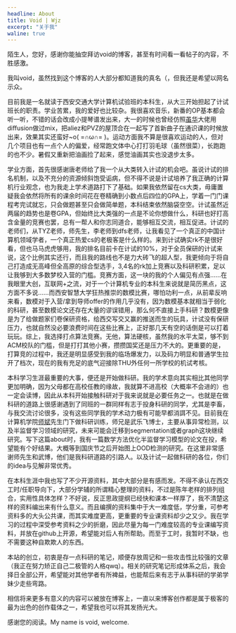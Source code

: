 ```yaml
---
headline: About
title: Void | Wjz
excerpt: "关于我"
waline: true
---
```


陌生人，您好，感谢你能抽空拜访void的博客，甚至有时间看一看帖子的内容，不胜感激。

我叫void，虽然找到这个博客的人大部分都知道我的真名（，但我还是希望以网名示众。

目前我是一名就读于西安交通大学计算机试验班的本科生，从大三开始担起了计试班长的职责。学业苦累，我的爱好也比较杂。我很喜欢音乐，新番的OP基本都会听一听，不错的话会改成小提琴谱发出来，大一的时候也曾经仿照[虽华](https://space.bilibili.com/99566843?spm_id_from=333.337.0.0)大佬用diffusion做过mix，把aliez和PVZ的屋顶合在一起写了首新曲子在通识课的时候放出来，效果其实还蛮好~o( =∩ω∩= )。运动方面我不算是很喜欢运动的人，但对几个项目也有一点个人的偏爱，经常跑文体中心打打羽毛球（虽然很菜），长跑跑的也不少。暑假又重新把油画捡了起来，感觉油画其实也没退步太多。

学业方面，首先很感谢唐老师给了我一个从大类转入计试的机会吧。虽说计试的排名机制，以及不充分的资源倾斜饱受诟病，但不得不说是计试培养了我正确的计算机行业观念，也为我走上学术道路打下了基础。如果我依然留在cs大类，毋庸置疑我会依然将所有的课余时间花在卷精确到小数点后四位的GPA上，学着一门门课程考完试就忘，只会做题甚至只会做简单题，本科结束依然脑袋空空。计试虽然近两届的趋势也是卷GPA，但始终比大类强的一点是不论你想做什么，科研也好打高含金量的竞赛也罢，总有一帮人和你志同道合，能够相互交流，相互促进。计试的老师们，从TYZ老师，师先生，李老师到dfs老师，让我看见了一个真正的中国计算机领域学者，一个真正热爱cs的老极客是什么样的。来到计试确实rk不是很好看，但也马马虎虎够用，我的排名目前卡在计试的10%，对于全员保研的计试来说，这个比例其实还行，而且我的路线也不是力大砖飞的超人型，我更倾向于将自己打造成无高峰但全高原的综合型选手，3,4名的rk加上竞赛以及科研积累，足以让我够到大多数梦校入营的门槛。竞赛方面，这一块的我的个人偏见有点强......在我眼里大创，互联网+之流，对于一个计算机专业的本科生来说就是简历黑点，这方面不多说......而西安智慧大学狂热推崇的数模比赛，哪怕功利一点，从前辈反响来看，数模对于入营/拿到导师offer的作用几乎没有，因为数模基本就相当于弱化的科研，甚至数模论文还存在大量的谬误错用，那么何不直接上手科研？数模更像是为了给做题家们卷保研资格，给西交写交又赢的推送而生的玩具，计试没有保研压力，也就自然没必要浪费时间在这些比赛上，正好那几天有空的话倒是可以打着玩玩。综上，我选择打点算法竞赛。无他，算法硬核，虽然我的水平太菜，够不到ACM校队的门槛，但是打打其他小赛，攒攒国奖还是压力不大的。更重要的是，打算竞的过程中，我还是明显感受到我的临场爆发力，以及码力明显和普通学生拉开了档次，现在的我有充足的底气迎接除THU外任何一所学校的机试考核。

本科学习生涯最重要的大事，便还是开始做科研。我的学术意向其实相比其他同学更加明确，因为父母都在高校任教的缘故，我就算不进高校（大概率不会进的）也一定会读博，因此从本科开始接触科研对于我来说就是必要任务之一。也就是在做科研的道路上很感谢遇到了同班的一群同样有志于投身科研的同学，尤其是李畜，与我交流讨论很多，没有这些同学我的学术动力极有可能早都消誀不见。目前我在计算机学院[师斌](https://gr.xjtu.edu.cn/en/web/shibin)先生门下做科研训练，师兄是武乐飞博士，主要从事异常检测，以及半监督学习领域的研究，未来可能会迁移到segmentation或者graph这块继续研究。写下这篇about时，我有一篇数学方法优化半监督学习模型的论文在投，希望能有个好结果。大概等到国庆节之后开始图上OOD检测的研究。在这里非常感谢师先生和武博，他们是我科研道路的引路人。以及计试一起做科研的各位，你们的idea与见解非常优秀。

在本科生涯中我也写了不少开源资料，其中大部分是有感而发。不得不承认在西交工时/任职导向下，大部分学辅的所谓精心整理的资料，不过是陈年老样的排列组合，实用性具体怎样？不好说，反正思政提纲已经快和课本一样厚了，我不清楚这样的资料编出来有什么意义。而且编撰的资料集中于大一难度低，学分重，可参考资料多的大头公共课，而其实难度更高，更重要的专业课资料却少之又少。我在学习的过程中深受参考资料之少的折磨，因此尽量为每一门难度较高的专业课编写资料，并放在github上开源，希望能对后人有所帮助。而至于工时，我暂时不缺，也不需要这种自欺欺人的东西。

本站的创立，初衷是存一点科研的笔记，顺便存放周记和一些攻击性比较强的文章（我正在努力矫正自己二极管的人格qwq）。相关的研究笔记形成体系之后，我会择日全部公开，希望能对其他学者有所裨益，也能帮后来有志于从事科研的学弟学妹少走些弯路。

相信将来更多有意义的内容可以被放在博客上，一直以来博客创作都是属于极客的最为出色的创作载体之一，希望我也可以将其发扬光大。

感谢您的阅读。My name is void, welcome.    